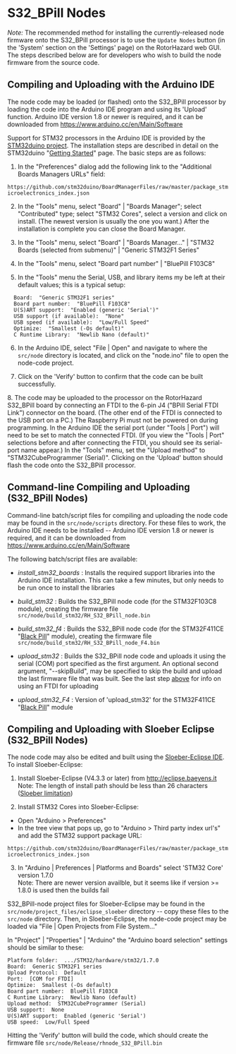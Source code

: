 # S32_BPill Nodes

*Note:* The recommended method for installing the currently-released node firmware onto the S32_BPill processor is to use the `Update Nodes` button (in the 'System' section on the 'Settings' page) on the RotorHazard web GUI. The steps described below are for developers who wish to build the node firmware from the source code.

## Compiling and Uploading with the Arduino IDE

The node code may be loaded (or flashed) onto the S32_BPill processor by loading the code into the Arduino IDE program and using its 'Upload' function. Arduino IDE version 1.8 or newer is required, and it can be downloaded from https://www.arduino.cc/en/Main/Software

Support for STM32 processors in the Arduino IDE is provided by the [STM32duino project](https://github.com/stm32duino). The installation steps are described in detail on the STM32duino "[Getting Started](https://github.com/stm32duino/wiki/wiki/Getting-Started)" page. The basic steps are as follows:

1. In the "Preferences" dialog add the following link to the "Additional Boards Managers URLs" field:

`https://github.com/stm32duino/BoardManagerFiles/raw/master/package_stmicroelectronics_index.json`

2. In the "Tools" menu, select "Board" | "Boards Manager"; select "Contributed" type; select "STM32 Cores", select a version and click on install. (The newest version is usually the one you want.) After the installation is complete you can close the Board Manager.

3. In the "Tools" menu, select "Board" | "Boards Manager..." | "STM32 Boards (selected from submenu)" | "Generic STM32F1 Series"

4. In the "Tools" menu, select "Board part number" | "BluePill F103C8"

5. In the "Tools" menu the Serial, USB, and library items my be left at their default values; this is a typical setup:
```
  Board:  "Generic STM32F1 series"
  Board part number:  "BluePill F103C8"
  U(S)ART support:  "Enabled (generic 'Serial')"
  USB support (if available):  "None"
  USB speed (if available):  "Low/Full Speed"
  Optimize:  "Smallest (-Os default)"
  C Runtime Library:  "Newlib Nano (default)"
```

6. In the Arduino IDE, select "File | Open" and navigate to where the `src/node` directory is located, and click on the "node.ino" file to open the node-code project.

7. Click on the 'Verify' button to confirm that the code can be built successfully.

<a id="s32ftdi"></a>
8. The code may be uploaded to the processor on the RotorHazard S32_BPill board by connecting an FTDI to the 6-pin J4 ("BPill Serial FTDI Link") connector on the board. (The other end of the FTDI is connected to the USB port on a PC.) The Raspberry Pi must not be powered on during programming. In the Arduino IDE the serial port (under "Tools | Port") will need to be set to match the connected FTDI.  (If you view the "Tools | Port" selections before and after connecting the FTDI, you should see its serial-port name appear.) In the "Tools" menu, set the "Upload method" to "STM32CubeProgrammer (Serial)". Clicking on the 'Upload' button should flash the code onto the S32_BPill processor.

## Command-line Compiling and Uploading (S32_BPill Nodes)

Command-line batch/script files for compiling and uploading the node code may be found in the `src/node/scripts` directory. For these files to work, the Arduino IDE needs to be installed -- Arduino IDE version 1.8 or newer is required, and it can be downloaded from https://www.arduino.cc/en/Main/Software

The following batch/script files are available:

* *install_stm32_boards* : Installs the required support libraries into the Arduino IDE installation. This can take a few minutes, but only needs to be run once to install the libraries

* *build_stm32* : Builds the S32_BPill node code (for the STM32F103C8 module), creating the firmware file `src/node/build_stm32/RH_S32_BPill_node.bin`

* *build_stm32_f4* : Builds the S32_BPill node code (for the STM32F411CE "[Black Pill](https://github.com/WeActTC/MiniSTM32F4x1)" module), creating the firmware file `src/node/build_stm32/RH_S32_BPill_node_F4.bin`

* *upload_stm32* : Builds the S32_BPill node code and uploads it using the serial (COM) port specified as the first argument. An optional second argument, "--skipBuild", may be specified to skip the build and upload the last firmware file that was built. See the last step [above](#s32ftdi) for info on using an FTDI for uploading

* *upload_stm32_F4* : Version of 'upload_stm32' for the STM32F411CE "[Black Pill](https://github.com/WeActTC/MiniSTM32F4x1)" module

## Compiling and Uploading with Sloeber Eclipse (S32_BPill Nodes)

The node code may also be edited and built using the [Sloeber-Eclipse IDE](http://eclipse.baeyens.it). To install Sloeber-Eclipse:

1. Install Sloeber-Eclipse (V4.3.3 or later) from http://eclipse.baeyens.it <br>
  Note: The length of install path should be less than 26 characters ([Sloeber limitation](https://github.com/Sloeber/arduino-eclipse-plugin/issues/705))

2. Install STM32 Cores into Sloeber-Eclipse:
  * Open "Arduino > Preferences"
  * In the tree view that pops up, go to "Arduino > Third party index url's" and add the STM32 support package URL:

`https://github.com/stm32duino/BoardManagerFiles/raw/master/package_stmicroelectronics_index.json`

3. In "Arduino | Preferences | Platforms and Boards" select 'STM32 Core' version 1.7.0 <br>
  Note:  There are newer version availble, but it seems like if version >= 1.8.0 is used then the builds fail


S32_BPill-node project files for Sloeber-Eclipse may be found in the `src/node/project_files/eclipse_sloeber` directory -- copy these files to the `src/node` directory. Then, in Sloeber-Eclipse, the node-code project may be loaded via "File | Open Projects from File System..."

In "Project" | "Properties" | "Arduino" the "Arduino board selection" settings should be similar to these:
```
Platform folder:  .../STM32/hardware/stm32/1.7.0
Board:  Generic STM32F1 series
Upload Protocol:  Default
Port:  [COM for FTDI]
Optimize:  Smallest (-Os default)
Board part number:  BluePill F103C8
C Runtime Library:  Newlib Nano (default)
Upload method:  STM32CubeProgrammer (Serial)
USB support:  None
U(S)ART support:  Enabled (generic 'Serial')
USB speed:  Low/Full Speed
```

Hitting the 'Verify' button will build the code, which should create the firmware file `src/node/Release/rhnode_S32_BPill.bin`
